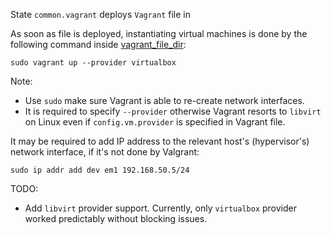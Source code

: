 
State `common.vagrant` deploys `Vagrant` file in 

As soon as file is deployed, instantiating virtual machines is done by
the following command inside [vagrant_file_dir][1]:
```
sudo vagrant up --provider virtualbox
```
Note:
* Use `sudo` make sure Vagrant is able to re-create network interfaces.
* It is required to specify `--provider` otherwise Vagrant resorts to `libvirt` on Linux even if `config.vm.provider` is specified in Vagrant file.

It may be required to add IP address to the relevant host's (hypervisor's)
network interface, if it's not done by Valgrant:
```
sudo ip addr add dev em1 192.168.50.5/24
```

TODO:
* Add `libvirt` provider support. Currently, only `virtualbox` provider worked predictably without blocking issues.

[1]: docs/pillars/common/system_features/vagrant_configuration/vagrant_file_dir/readme.md

